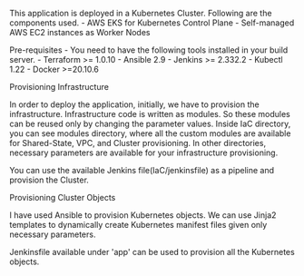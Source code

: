 This application is deployed in a Kubernetes Cluster. Following are the components used.
    - AWS EKS for Kubernetes Control Plane
    - Self-managed AWS EC2 instances as Worker Nodes

Pre-requisites -
    You need to have the following tools installed in your build server.
        - Terraform >= 1.0.10
        - Ansible 2.9
        - Jenkins >= 2.332.2
        - Kubectl 1.22
        - Docker >=20.10.6

Provisioning Infrastructure

In order to deploy the application, initially, we have to provision the infrastructure.
Infrastructure code is written as modules. So these modules can be reused only by changing the parameter values.
Inside IaC directory, you can see modules directory, where all the custom modules are available for Shared-State, VPC, and Cluster provisioning. In other directories, necessary parameters are available for your infrastructure provisioning.

You can use the available Jenkins file(IaC/jenkinsfile) as a pipeline and provision the Cluster.

Provisioning Cluster Objects

I have used Ansible to provision Kubernetes objects. We can use Jinja2 templates to dynamically create Kubernetes manifest files given only necessary parameters.

Jenkinsfile available under 'app' can be used to provision all the Kubernetes objects.
